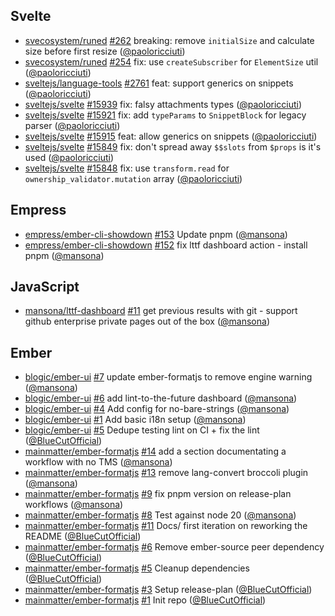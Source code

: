 ## Svelte

- [svecosystem/runed] [#262](https://github.com/svecosystem/runed/pull/262) breaking: remove `initialSize` and calculate size before first resize ([@paoloricciuti])
- [svecosystem/runed] [#254](https://github.com/svecosystem/runed/pull/254) fix: use `createSubscriber` for `ElementSize` util ([@paoloricciuti])
- [sveltejs/language-tools] [#2761](https://github.com/sveltejs/language-tools/pull/2761) feat: support generics on snippets ([@paoloricciuti])
- [sveltejs/svelte] [#15939](https://github.com/sveltejs/svelte/pull/15939) fix: falsy attachments types ([@paoloricciuti])
- [sveltejs/svelte] [#15921](https://github.com/sveltejs/svelte/pull/15921) fix: add `typeParams` to `SnippetBlock` for legacy parser ([@paoloricciuti])
- [sveltejs/svelte] [#15915](https://github.com/sveltejs/svelte/pull/15915) feat: allow generics on snippets ([@paoloricciuti])
- [sveltejs/svelte] [#15849](https://github.com/sveltejs/svelte/pull/15849) fix: don't spread away `$$slots` from `$props` is it's used ([@paoloricciuti])
- [sveltejs/svelte] [#15848](https://github.com/sveltejs/svelte/pull/15848) fix: use `transform.read` for `ownership_validator.mutation` array ([@paoloricciuti])

## Empress

- [empress/ember-cli-showdown] [#153](https://github.com/empress/ember-cli-showdown/pull/153) Update pnpm ([@mansona])
- [empress/ember-cli-showdown] [#152](https://github.com/empress/ember-cli-showdown/pull/152) fix lttf dashboard action - install pnpm ([@mansona])

## JavaScript

- [mansona/lttf-dashboard] [#11](https://github.com/mansona/lttf-dashboard/pull/11) get previous results with git - support github enterprise private pages out of the box ([@mansona])

## Ember

- [blogic/ember-ui] [#7](https://github.com/blogic/ember-ui/pull/7) update ember-formatjs to remove engine warning ([@mansona])
- [blogic/ember-ui] [#6](https://github.com/blogic/ember-ui/pull/6) add lint-to-the-future dashboard ([@mansona])
- [blogic/ember-ui] [#4](https://github.com/blogic/ember-ui/pull/4) Add config for no-bare-strings ([@mansona])
- [blogic/ember-ui] [#1](https://github.com/blogic/ember-ui/pull/1) Add basic i18n setup ([@mansona])
- [blogic/ember-ui] [#5](https://github.com/blogic/ember-ui/pull/5) Dedupe testing lint on CI + fix the lint ([@BlueCutOfficial])
- [mainmatter/ember-formatjs] [#14](https://github.com/mainmatter/ember-formatjs/pull/14) add a section documentating a workflow with no TMS ([@mansona])
- [mainmatter/ember-formatjs] [#13](https://github.com/mainmatter/ember-formatjs/pull/13) remove lang-convert broccoli plugin ([@mansona])
- [mainmatter/ember-formatjs] [#9](https://github.com/mainmatter/ember-formatjs/pull/9) fix pnpm version on release-plan workflows ([@mansona])
- [mainmatter/ember-formatjs] [#8](https://github.com/mainmatter/ember-formatjs/pull/8) Test against node 20 ([@mansona])
- [mainmatter/ember-formatjs] [#11](https://github.com/mainmatter/ember-formatjs/pull/11) Docs/ first iteration on reworking the README ([@BlueCutOfficial])
- [mainmatter/ember-formatjs] [#6](https://github.com/mainmatter/ember-formatjs/pull/6) Remove ember-source peer dependency ([@BlueCutOfficial])
- [mainmatter/ember-formatjs] [#5](https://github.com/mainmatter/ember-formatjs/pull/5) Cleanup dependencies ([@BlueCutOfficial])
- [mainmatter/ember-formatjs] [#3](https://github.com/mainmatter/ember-formatjs/pull/3) Setup release-plan ([@BlueCutOfficial])
- [mainmatter/ember-formatjs] [#1](https://github.com/mainmatter/ember-formatjs/pull/1) Init repo ([@BlueCutOfficial])

[@BlueCutOfficial]: https://github.com/BlueCutOfficial
[@mansona]: https://github.com/mansona
[@paoloricciuti]: https://github.com/paoloricciuti
[blogic/ember-ui]: https://github.com/blogic/ember-ui
[empress/ember-cli-showdown]: https://github.com/empress/ember-cli-showdown
[mainmatter/ember-formatjs]: https://github.com/mainmatter/ember-formatjs
[mansona/lttf-dashboard]: https://github.com/mansona/lttf-dashboard
[svecosystem/runed]: https://github.com/svecosystem/runed
[sveltejs/language-tools]: https://github.com/sveltejs/language-tools
[sveltejs/svelte]: https://github.com/sveltejs/svelte
